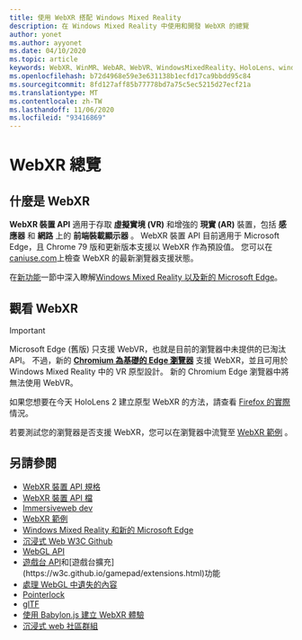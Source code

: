 ```yaml
---
title: 使用 WebXR 搭配 Windows Mixed Reality
description: 在 Windows Mixed Reality 中使用和開發 WebXR 的總覽
author: yonet
ms.author: ayyonet
ms.date: 04/10/2020
ms.topic: article
keywords: WebXR、WinMR、WebAR、WebVR、WindowsMixedReality、HoloLens、windows mixed reality、web vr、web xr、web mr、web ar、360、360影片、360影片、360相片、360相片、360內容、沉浸式 web、immersiveweb、IW
ms.openlocfilehash: b72d4968e59e3e631138b1ecfd17ca9bbdd95c84
ms.sourcegitcommit: 8fd127aff85b77778bd7a75c5ec5215d27ecf21a
ms.translationtype: MT
ms.contentlocale: zh-TW
ms.lasthandoff: 11/06/2020
ms.locfileid: "93416869"
---
```

# <a name="webxr-overview"></a>WebXR 總覽

## <a name="what-is-webxr"></a>什麼是 WebXR

**WebXR 裝置 API** 適用于存取 **虛擬實境 (VR)** 和增強的 **現實 (AR)** 裝置，包括 **感應器** 和 **網路** 上的 **前端裝載顯示器** 。 WebXR 裝置 API 目前適用于 Microsoft Edge，且 Chrome 79 版和更新版本支援以 WebXR 作為預設值。 您可以在 [caniuse.com](https://caniuse.com/#search=webxr)上檢查 WebXR 的最新瀏覽器支援狀態。

在[新功能](https://docs.microsoft.com/windows/mixed-reality/mrtk-porting-guide)一節中深入瞭解[Windows Mixed Reality 以及新的 Microsoft Edge](https://docs.microsoft.com/windows/mixed-reality/new-microsoft-edge#introducing-the-new-microsoft-edge)。

## <a name="viewing-webxr"></a>觀看 WebXR

> [!IMPORTANT]
> Microsoft Edge (舊版) 只支援 WebVR，也就是目前的瀏覽器中未提供的已淘汰 API。 不過，新的 **[Chromium 為基礎的 Edge 瀏覽器](../../whats-new/new-microsoft-edge.md)** 支援 WebXR，並且可用於 Windows Mixed Reality 中的 VR 原型設計。 新的 Chromium Edge 瀏覽器中將無法使用 WebVR。
> 
> 如果您想要在今天 HoloLens 2 建立原型 WebXR 的方法，請查看 [Firefox 的實際](https://mixedreality.mozilla.org/firefox-reality/)情況。

若要測試您的瀏覽器是否支援 WebXR，您可以在瀏覽器中流覽至 [WebXR 範例](https://immersive-web.github.io/webxr-samples/) 。

## <a name="see-also"></a>另請參閱

* [WebXR 裝置 API 規格](https://immersive-web.github.io/webxr/)
* [WebXR 裝置 API 檔](https://developer.mozilla.org/en-US/docs/Web/API/WebXR_Device_API)
* [Immersiveweb dev](https://immersiveweb.dev/)
* [WebXR 範例](https://immersive-web.github.io/webxr-samples/)
* [Windows Mixed Reality 和新的 Microsoft Edge](https://docs.microsoft.com/windows/mixed-reality/new-microsoft-edge#introducing-the-new-microsoft-edge)
* [沉浸式 Web W3C Github](https://github.com/immersive-web)
* [WebGL API](https://msdn.microsoft.com/library/bg182648(v=vs.85).aspx)
* [遊戲台 API](https://msdn.microsoft.com/library/dn743630(v=vs.85).aspx)和[遊戲台擴充](https://w3c.github.io/gamepad/extensions.html)功能
* [處理 WebGL 中遺失的內容](https://www.khronos.org/webgl/wiki/HandlingContextLost)
* [Pointerlock](https://www.w3.org/TR/pointerlock/)
* [glTF](https://www.khronos.org/gltf)
* [使用 Babylon.js 建立 WebXR 體驗](https://doc.babylonjs.com/how_to/introduction_to_webxr)
* [沉浸式 web 社區群組](https://www.w3.org/community/immersive-web/)
